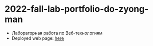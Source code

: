 # 2022-fall-lab-portfolio-do-zyong-man
* Лабораторная работа по Веб-технологиям
* Deployed web page: [here](https://maybenex1ime.github.io/Portfolio/)
